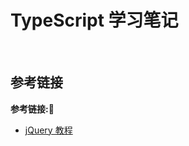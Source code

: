 # TypeScript 学习笔记

&emsp;



## 参考链接
**参考链接:🔗**
+ [jQuery 教程](https://www.runoob.com/jquery/jquery-tutorial.html)
